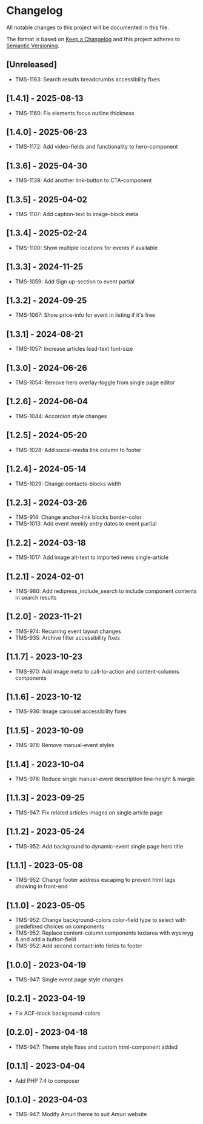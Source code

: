 # Changelog

All notable changes to this project will be documented in this file.

The format is based on [Keep a Changelog](http://keepachangelog.com/en/1.0.0/)
and this project adheres to [Semantic Versioning](http://semver.org/spec/v2.0.0.html).

## [Unreleased]

- TMS-1163: Search results breadcrumbs accessibility fixes

## [1.4.1] - 2025-08-13

- TMS-1160: Fix elements focus outline thickness

## [1.4.0] - 2025-06-23

- TMS-1172: Add video-fields and functionality to hero-component

## [1.3.6] - 2025-04-30

- TMS-1139: Add another link-button to CTA-component

## [1.3.5] - 2025-04-02

- TMS-1107: Add caption-text to image-block meta

## [1.3.4] - 2025-02-24

- TMS-1100: Show multiple locations for events if available

## [1.3.3] - 2024-11-25

- TMS-1059: Add Sign up-section to event partial

## [1.3.2] - 2024-09-25

- TMS-1067: Show price-info for event in listing if it's free

## [1.3.1] - 2024-08-21

- TMS-1057: Increase articles lead-text font-size

## [1.3.0] - 2024-06-26

- TMS-1054: Remove hero overlay-toggle from single page editor

## [1.2.6] - 2024-06-04

- TMS-1044: Accordion style changes

## [1.2.5] - 2024-05-20

- TMS-1028: Add social-media link column to footer

## [1.2.4] - 2024-05-14

- TMS-1029: Change contacts-blocks width

## [1.2.3] - 2024-03-26

- TMS-914: Change anchor-link blocks border-color
- TMS-1013: Add event weekly entry dates to event partial

## [1.2.2] - 2024-03-18

- TMS-1017: Add image alt-text to imported news single-article

## [1.2.1] - 2024-02-01

- TMS-980: Add redipress_include_search to include component contents in search results

## [1.2.0] - 2023-11-21

- TMS-974: Recurring event layout changes
- TMS-935: Archive filter accessibility fixes

## [1.1.7] - 2023-10-23

- TMS-970: Add image meta to call-to-action and content-columns components

## [1.1.6] - 2023-10-12

- TMS-936: Image carousel accessibility fixes

## [1.1.5] - 2023-10-09

- TMS-978: Remove manual-event styles

## [1.1.4] - 2023-10-04
- TMS-978: Reduce single manual-event description line-height & margin

## [1.1.3] - 2023-09-25
- TMS-947: Fix related articles images on single article page

## [1.1.2] - 2023-05-24
- TMS-952: Add background to dynamic-event single page hero title

## [1.1.1] - 2023-05-08
- TMS-952: Change footer address escaping to prevent html tags showing in front-end

## [1.1.0] - 2023-05-05
- TMS-952: Change background-colors color-field type to select with predefined choices  on components
- TMS-952: Replace content-column components textarea with wysiwyg & and add a button-field
- TMS-952: Add second contact-info fields to footer

## [1.0.0] - 2023-04-19
- TMS-947: Single event page style changes

## [0.2.1] - 2023-04-19

- Fix ACF-block background-colors

## [0.2.0] - 2023-04-18

- TMS-947: Theme style fixes and custom html-component added

## [0.1.1] - 2023-04-04

- Add PHP 7.4 to composer

## [0.1.0] - 2023-04-03

- TMS-947: Modify Amuri theme to suit Amuri website
